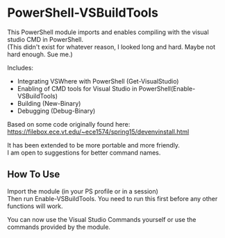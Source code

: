 PowerShell-VSBuildTools
=======================
This PowerShell module imports and enables compiling with the visual studio CMD in PowerShell.  
    (This didn't exist for whatever reason, I looked long and hard. Maybe not hard enough. Sue me.)

Includes:
 - Integrating VSWhere with PowerShell (Get-VisualStudio)
 - Enabling of CMD tools for Visual Studio in PowerShell(Enable-VSBuildTools)
 - Building  (New-Binary)
 - Debugging (Debug-Binary)

Based on some code originally found here:
https://filebox.ece.vt.edu/~ece1574/spring15/devenvinstall.html

It has been extended to be more portable and more friendly.  
I am open to suggestions for better command names.

How To Use
----------
Import the module (in your PS profile or in a session)  
Then run Enable-VSBuildTools.
You need to run this first before any other functions will work.
	
You can now use the Visual Studio Commands yourself or use the commands provided by the module.
